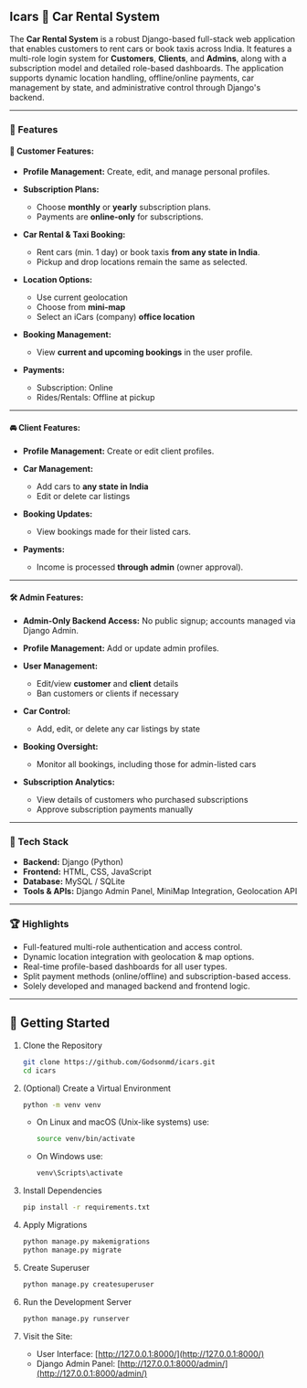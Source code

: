 ## Icars 🚗 Car Rental System

The **Car Rental System** is a robust Django-based full-stack web application that enables customers to rent cars or book taxis across India. It features a multi-role login system for **Customers**, **Clients**, and **Admins**, along with a subscription model and detailed role-based dashboards. The application supports dynamic location handling, offline/online payments, car management by state, and administrative control through Django's backend.

---

### 🌟 Features

#### 👤 Customer Features:

* **Profile Management:** Create, edit, and manage personal profiles.
* **Subscription Plans:**

  * Choose **monthly** or **yearly** subscription plans.
  * Payments are **online-only** for subscriptions.
* **Car Rental & Taxi Booking:**

  * Rent cars (min. 1 day) or book taxis **from any state in India**.
  * Pickup and drop locations remain the same as selected.
* **Location Options:**

  * Use current geolocation
  * Choose from **mini-map**
  * Select an iCars (company) **office location**
* **Booking Management:**

  * View **current and upcoming bookings** in the user profile.
* **Payments:**

  * Subscription: Online
  * Rides/Rentals: Offline at pickup

---

#### 🚘 Client Features:

* **Profile Management:** Create or edit client profiles.
* **Car Management:**

  * Add cars to **any state in India**
  * Edit or delete car listings
* **Booking Updates:**

  * View bookings made for their listed cars.
* **Payments:**

  * Income is processed **through admin** (owner approval).

---

#### 🛠️ Admin Features:

* **Admin-Only Backend Access:** No public signup; accounts managed via Django Admin.
* **Profile Management:** Add or update admin profiles.
* **User Management:**

  * Edit/view **customer** and **client** details
  * Ban customers or clients if necessary
* **Car Control:**

  * Add, edit, or delete any car listings by state
* **Booking Oversight:**

  * Monitor all bookings, including those for admin-listed cars
* **Subscription Analytics:**

  * View details of customers who purchased subscriptions
  * Approve subscription payments manually

---

### 🔧 Tech Stack

* **Backend:** Django (Python)
* **Frontend:** HTML, CSS, JavaScript
* **Database:** MySQL / SQLite
* **Tools & APIs:** Django Admin Panel, MiniMap Integration, Geolocation API

---

### 🏆 Highlights

* Full-featured multi-role authentication and access control.
* Dynamic location integration with geolocation & map options.
* Real-time profile-based dashboards for all user types.
* Split payment methods (online/offline) and subscription-based access.
* Solely developed and managed backend and frontend logic.

---
## 🚀 Getting Started

1. Clone the Repository 
    ```bash
    git clone https://github.com/Godsonmd/icars.git
    cd icars
    ```
  
2. (Optional) Create a Virtual Environment
    ```bash
    python -m venv venv
    ```
      - On Linux and macOS (Unix-like systems) use:
        ```bash
        source venv/bin/activate
        ```
      - On Windows use:
        ```bash
        venv\Scripts\activate
        ```
3. Install Dependencies
    ```bash
    pip install -r requirements.txt
    ```
4. Apply Migrations
   ```bash
   python manage.py makemigrations
   python manage.py migrate
   ```
5. Create Superuser
   ```bash
   python manage.py createsuperuser
   ```
6. Run the Development Server
   ```bash
   python manage.py runserver
   ```
7. Visit the Site:
   - User Interface: [http://127.0.0.1:8000/](http://127.0.0.1:8000/)
   - Django Admin Panel: [http://127.0.0.1:8000/admin/](http://127.0.0.1:8000/admin/)


